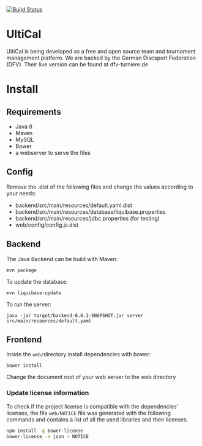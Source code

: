 [![Build Status](https://travis-ci.org/ultical/ultical.svg?branch=master)](https://travis-ci.org/ultical/ultical)
# UltiCal

UltiCal is being developed as a free and open source team and tournament management platform. We are backed by the German Discsport Federation (DFV). Their live version can be found at dfv-turniere.de

# Install

## Requirements

* Java 8
* Maven
* MySQL
* Bower
* a webserver to serve the files

## Config

Remove the .dist of the following files and change the values according to your needs:
* backend/src/main/resources/default.yaml.dist
* backend/src/main/resources/database/liquibase.properties
* backend/src/main/resources/jdbc.properties (for testing)
* web/config/config.js.dist

## Backend

The Java Backend can be build with Maven:

`mvn package`

To update the database:

`mvn liquibase:update`

To run the server:

`java -jar target/backend-0.0.1-SNAPSHOT.jar server src/main/resources/default.yaml`

## Frontend

Inside the `web/`directory install dependencies with bower:

`bower install`

Change the document root of your web server to the web directory

### Update license information

To check if the project license is compatible with the dependencies' licenses, the file `web/NOTICE` file was generated with the following commands and contains a list of all the used libraries and their licenses.

```bash
npm install -g bower-license
bower-license -e json > NOTICE
```
